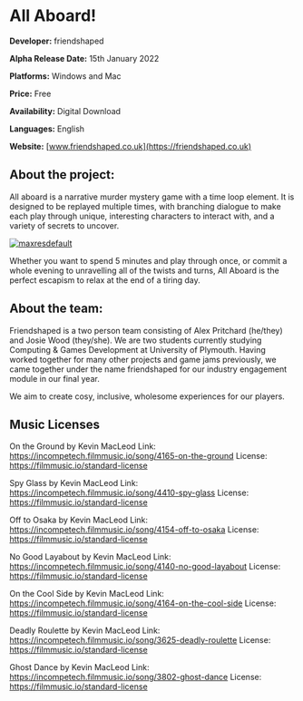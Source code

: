 # All Aboard!
**Developer:** friendshaped

**Alpha Release Date:** 15th January 2022

**Platforms:** Windows and Mac

**Price:** Free

**Availability:** Digital Download

**Languages:** English

**Website:** [www.friendshaped.co.uk](https://friendshaped.co.uk)


## About the project:
All aboard is a narrative murder mystery game with a time loop element.
It is designed to be replayed multiple times, with branching dialogue to make each play through unique, interesting characters to interact with, and a variety of secrets to uncover.

[![maxresdefault](https://user-images.githubusercontent.com/23083779/149636820-3de3d37b-eabc-4cbf-8996-da7054d1932b.jpg)](https://youtu.be/HQSiaeBHuxQ)

Whether you want to spend 5 minutes and play through once, or commit a whole evening to unravelling all of the twists and turns, All Aboard is the perfect escapism to relax at the end of a tiring day.

## About the team:
Friendshaped is a two person team consisting of Alex Pritchard (he/they) and Josie Wood (they/she). We are two students currently studying Computing & Games Development at University of Plymouth. Having worked together for many other projects and game jams previously, we came together under the name friendshaped for our industry engagement module in our final year.

We aim to create cosy, inclusive, wholesome experiences for our players.

## Music Licenses
On the Ground by Kevin MacLeod
Link: https://incompetech.filmmusic.io/song/4165-on-the-ground
License: https://filmmusic.io/standard-license

Spy Glass by Kevin MacLeod
Link: https://incompetech.filmmusic.io/song/4410-spy-glass
License: https://filmmusic.io/standard-license

Off to Osaka by Kevin MacLeod
Link: https://incompetech.filmmusic.io/song/4154-off-to-osaka
License: https://filmmusic.io/standard-license

No Good Layabout by Kevin MacLeod
Link: https://incompetech.filmmusic.io/song/4140-no-good-layabout
License: https://filmmusic.io/standard-license

On the Cool Side by Kevin MacLeod
Link: https://incompetech.filmmusic.io/song/4164-on-the-cool-side
License: https://filmmusic.io/standard-license

Deadly Roulette by Kevin MacLeod
Link: https://incompetech.filmmusic.io/song/3625-deadly-roulette
License: https://filmmusic.io/standard-license

Ghost Dance by Kevin MacLeod
Link: https://incompetech.filmmusic.io/song/3802-ghost-dance
License: https://filmmusic.io/standard-license
